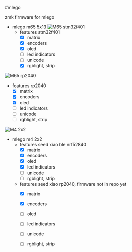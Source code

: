 #mlego

zmk firmware for mlego



- mlego m65 5x13
![M65 stm32f401](https://i.imgur.com/P1SRKwC.jpg)
  - features stm32f401
    - [x] matrix
    - [x] encoders
    - [x] oled
    - [ ] led indicators
    - [ ] unicode
    - [x] rgblight, strip

![M65 rp2040](https://i.imgur.com/tufbaxG.jpg)
  - features rp2040
    - [x] matrix
    - [x] encoders
    - [x] oled
    - [ ] led indicators
    - [ ] unicode
    - [ ] rgblight, strip

![M4 2x2](https://i.imgur.com/OLo1Bq0.jpg)

- mlego m4 2x2
  - features seed xiao ble nrf52840
    - [x] matrix
    - [x] encoders
    - [x] oled
    - [x] led indicators
    - [ ] unicode
    - [ ] rgblight, strip
  - features seed xiao rp2040, firmware not in repo yet
    - [x] matrix
    - [x] encoders
    - [ ] oled
    - [ ] led indicators
    - [ ] unicode
    - [ ] rgblight, strip


